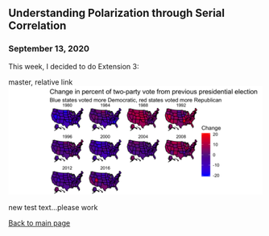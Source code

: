## Understanding Polarization through Serial Correlation
### September 13, 2020
This week, I decided to do Extension 3:

master, relative link
![Image](../images/extension3.png)

new test text...please work

[Back to main page](https://hwsimpson33.github.io/pres2020/)

